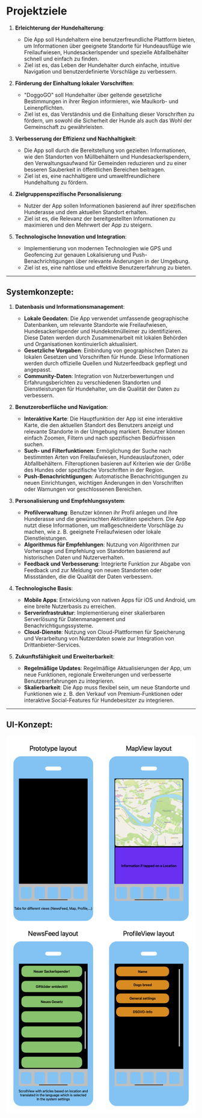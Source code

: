 # **Projektziele**

1. **Erleichterung der Hundehalterung**:
   - Die App soll Hundehaltern eine benutzerfreundliche Plattform bieten, um Informationen über geeignete Standorte für Hundeausflüge wie Freilaufwiesen, Hundesackerlspender und spezielle Abfallbehälter schnell und einfach zu finden.
   - Ziel ist es, das Leben der Hundehalter durch einfache, intuitive Navigation und benutzerdefinierte Vorschläge zu verbessern.

2. **Förderung der Einhaltung lokaler Vorschriften**:
   - "DoggoGO" soll Hundehalter über geltende gesetzliche Bestimmungen in ihrer Region informieren, wie Maulkorb- und Leinenpflichten.
   - Ziel ist es, das Verständnis und die Einhaltung dieser Vorschriften zu fördern, um sowohl die Sicherheit der Hunde als auch das Wohl der Gemeinschaft zu gewährleisten.

3. **Verbesserung der Effizienz und Nachhaltigkeit**:
   - Die App soll durch die Bereitstellung von gezielten Informationen, wie den Standorten von Müllbehältern und Hundesackerlspendern, den Verwaltungsaufwand für Gemeinden reduzieren und zu einer besseren Sauberkeit in öffentlichen Bereichen beitragen.
   - Ziel ist es, eine nachhaltigere und umweltfreundlichere Hundehaltung zu fördern.

4. **Zielgruppenspezifische Personalisierung**:
   - Nutzer der App sollen Informationen basierend auf ihrer spezifischen Hunderasse und dem aktuellen Standort erhalten.
   - Ziel ist es, die Relevanz der bereitgestellten Informationen zu maximieren und den Mehrwert der App zu steigern.

5. **Technologische Innovation und Integration**:
   - Implementierung von modernen Technologien wie GPS und Geofencing zur genauen Lokalisierung und Push-Benachrichtigungen über relevante Änderungen in der Umgebung.
   - Ziel ist es, eine nahtlose und effektive Benutzererfahrung zu bieten.

---

## **Systemkonzepte:**

1. **Datenbasis und Informationsmanagement**:
   - **Lokale Geodaten**: Die App verwendet umfassende geographische Datenbanken, um relevante Standorte wie Freilaufwiesen, Hundesackerlspender und Hundekotmülleimer zu identifizieren. Diese Daten werden durch Zusammenarbeit mit lokalen Behörden und Organisationen kontinuierlich aktualisiert.
   - **Gesetzliche Vorgaben**: Einbindung von geographischen Daten zu lokalen Gesetzen und Vorschriften für Hunde. Diese Informationen werden durch offizielle Quellen und Nutzerfeedback gepflegt und angepasst.
   - **Community-Daten**: Integration von Nutzerbewertungen und Erfahrungsberichten zu verschiedenen Standorten und Dienstleistungen für Hundehalter, um die Qualität der Daten zu verbessern.

2. **Benutzeroberfläche und Navigation**:
   - **Interaktive Karte**: Die Hauptfunktion der App ist eine interaktive Karte, die den aktuellen Standort des Benutzers anzeigt und relevante Standorte in der Umgebung markiert. Benutzer können einfach Zoomen, Filtern und nach spezifischen Bedürfnissen suchen.
   - **Such- und Filterfunktionen**: Ermöglichung der Suche nach bestimmten Arten von Freilaufwiesen, Hundeauslaufzonen, oder Abfallbehältern. Filteroptionen basieren auf Kriterien wie der Größe des Hundes oder spezifische Vorschriften in der Region.
   - **Push-Benachrichtigungen**: Automatische Benachrichtigungen zu neuen Einrichtungen, wichtigen Änderungen in den Vorschriften oder Warnungen vor geschlossenen Bereichen.

3. **Personalisierung und Empfehlungssystem**:
   - **Profilverwaltung**: Benutzer können ihr Profil anlegen und ihre Hunderasse und die gewünschten Aktivitäten speichern. Die App nutzt diese Informationen, um maßgeschneiderte Vorschläge zu machen, wie z. B. geeignete Freilaufwiesen oder lokale Dienstleistungen.
   - **Algorithmus für Empfehlungen**: Nutzung von Algorithmen zur Vorhersage und Empfehlung von Standorten basierend auf historischen Daten und Nutzerverhalten.
   - **Feedback und Verbesserung**: Integrierte Funktion zur Abgabe von Feedback und zur Meldung von neuen Standorten oder Missständen, die die Qualität der Daten verbessern.

4. **Technologische Basis**:
   - **Mobile Apps**: Entwicklung von nativen Apps für iOS und Android, um eine breite Nutzerbasis zu erreichen.
   - **Serverinfrastruktur**: Implementierung einer skalierbaren Serverlösung für Datenmanagement und Benachrichtigungssysteme.
   - **Cloud-Dienste**: Nutzung von Cloud-Plattformen für Speicherung und Verarbeitung von Nutzerdaten sowie zur Integration von Drittanbieter-Services.

5. **Zukunftsfähigkeit und Erweiterbarkeit**:
   - **Regelmäßige Updates**: Regelmäßige Aktualisierungen der App, um neue Funktionen, regionale Erweiterungen und verbesserte Benutzererfahrungen zu integrieren.
   - **Skalierbarkeit**: Die App muss flexibel sein, um neue Standorte und Funktionen wie z. B. den Verkauf von Premium-Funktionen oder interaktive Social-Features für Hundebesitzer zu integrieren.

---

## UI-Konzept:

![UI-Konzept](Bilder/UI-ConceptDoggoGO.png)
